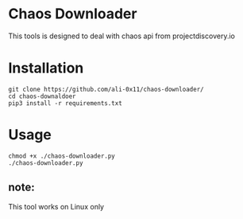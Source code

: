 # Chaos Downloader

This tools is designed to deal with chaos api from projectdiscovery.io

# Installation

```
git clone https://github.com/ali-0x11/chaos-downloader/
cd chaos-downaldoer
pip3 install -r requirements.txt
```

# Usage

```
chmod +x ./chaos-downloader.py
./chaos-downloader.py
```

## note:

This tool works on Linux only
